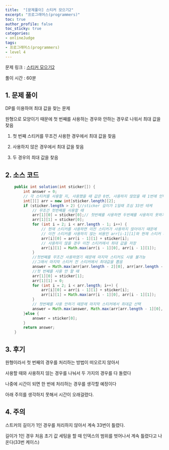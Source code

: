 ```yaml
---
title:  "[문제풀이] 스티커 모으기2"
excerpt: "프로그래머스(programmers)"
toc: true
author_profile: false
toc_sticky: true
categories:
- onlineJudge
tags:
- 프로그래머스(programmers)
- level 4
---
```


문제 링크 : [스티커 모으기2](https://programmers.co.kr/learn/courses/30/lessons/12971)

풀이 시간 : 60분


## 1. 문제 풀이

DP를 이용하여 최대 값을 찾는 문제

원형으로 모양이기 때문에 첫 번째를 사용하는 경우와 안하는 경우로 나워서 최대 값을 찾음

1) 첫 번째 스티커를 무조건 사용한 경우에서 최대 값을 찾음

2) 사용하지 않은 경우에서 최대 값을 찾음

3) 두 경우의 최대 값을 찾음


## 2. 소스 코드

```java
    public int solution(int sticker[]) {
		int answer = 0;
		// 각 스티커를 사용할 지, 사용했을 때 값은 0번, 사용하지 않았을 때 1번에 인덱스에 저장
		int[][] arr = new int[sticker.length][2];
		if (sticker.length > 2) {//sticker 길이가 1일때 조심 33번 테케
			// 무조건 첫번째를 사용할 때
			arr[1][0] = sticker[0];// 첫번째를 사용하면 두번째를 사용하지 못하기 때문에
			arr[1][1] = sticker[0];
			for (int i = 2; i < arr.length - 1; i++) {
				// 현재 스티커를 사용하면 이전 스티커가 사용하지 않아야기 때문에
				// 이전 스티커를 사용하지 않는 비용인 arr[i-1][1]와 현재 스티커 비용을 더함
				arr[i][0] = arr[i - 1][1] + sticker[i];
				// 사용하지 않을 경우 이전 스티커에서 최대 값을 저장
				arr[i][1] = Math.max(arr[i - 1][0], arr[i - 1][1]);
			}
			//첫번째를 무조건 사용하였기 때문에 마지막 스티커도 사용 불가능
			//그래서 마지막 스티커 전 스티커에서 최대값을 뽑음
			answer = Math.max(arr[arr.length - 2][0], arr[arr.length - 2][1]);
			//첫 번째를 사용 안 할 때
			arr[1][0] = sticker[1];
			arr[1][1] = 0;
			for (int i = 2; i < arr.length; i++) {
				arr[i][0] = arr[i - 1][1] + sticker[i];
				arr[i][1] = Math.max(arr[i - 1][0], arr[i - 1][1]);
			}
			// 첫번째를 사용 안하기 때문에 마지막 스티커에서 최대값 선택
			answer = Math.max(answer, Math.max(arr[arr.length - 1][0], arr[arr.length - 1][1]));
		}else {
			answer = sticker[0];
		}
		return answer;
	}
```

## 3. 후기

원형이라서 첫 번째의 경우를 처리하는 방법이 떠오르지 않아서

사용할 때와 사용하지 않는 경우를 나눠서 두 가지의 경우를 다 돌렸다

나중에 시간이 되면 한 번에 처리하는 경우를 생각할 예정이다

아래 주의를 생각하지 못해서 시간이 오래걸렸다.


## 4. 주의

스트커의 길이가 1인 경우를 처리하지 않아서 계속 33번이 틀렸다.

길이가 1인 경우 처음 초기 값 세팅을 할 때 인덱스의 범위를 벗어나서 계속 틀렸다고 나온다(33번 케이스)
